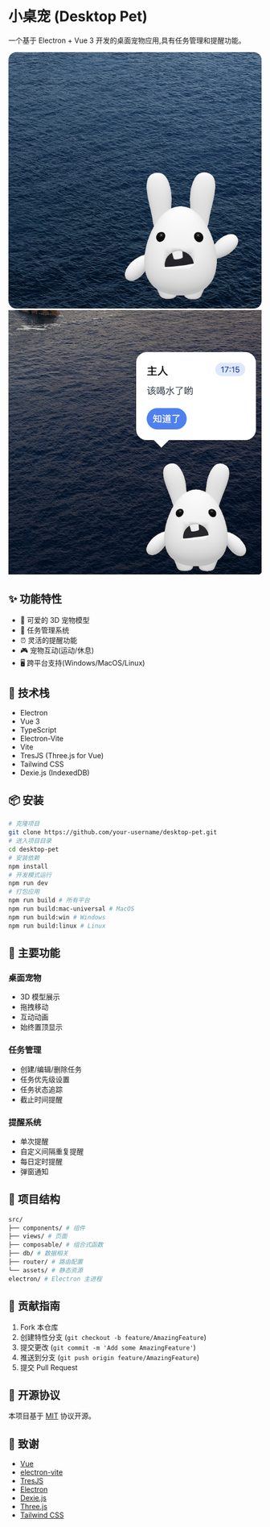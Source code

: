 # 小桌宠 (Desktop Pet)

一个基于 Electron + Vue 3 开发的桌面宠物应用,具有任务管理和提醒功能。

![预览图](./public/preview1.png)
![预览图](./public/preview2.png)

## ✨ 功能特性

- 🐰 可爱的 3D 宠物模型
- 📝 任务管理系统
- ⏰ 灵活的提醒功能
- 🎮 宠物互动(运动/休息)
- 🖥️ 跨平台支持(Windows/MacOS/Linux)

## 🚀 技术栈

- Electron
- Vue 3
- TypeScript
- Electron-Vite
- Vite
- TresJS (Three.js for Vue)
- Tailwind CSS
- Dexie.js (IndexedDB)

## 📦 安装

```bash
# 克隆项目
git clone https://github.com/your-username/desktop-pet.git
# 进入项目目录
cd desktop-pet
# 安装依赖
npm install
# 开发模式运行
npm run dev
# 打包应用
npm run build # 所有平台
npm run build:mac-universal # MacOS
npm run build:win # Windows
npm run build:linux # Linux
```

## 🎯 主要功能

### 桌面宠物

- 3D 模型展示
- 拖拽移动
- 互动动画
- 始终置顶显示

### 任务管理

- 创建/编辑/删除任务
- 任务优先级设置
- 任务状态追踪
- 截止时间提醒

### 提醒系统

- 单次提醒
- 自定义间隔重复提醒
- 每日定时提醒
- 弹窗通知

## 📁 项目结构

```bash
src/
├── components/ # 组件
├── views/ # 页面
├── composable/ # 组合式函数
├── db/ # 数据相关
├── router/ # 路由配置
└── assets/ # 静态资源
electron/ # Electron 主进程
```

## 🤝 贡献指南

1. Fork 本仓库
2. 创建特性分支 (`git checkout -b feature/AmazingFeature`)
3. 提交更改 (`git commit -m 'Add some AmazingFeature'`)
4. 推送到分支 (`git push origin feature/AmazingFeature`)
5. 提交 Pull Request

## 📄 开源协议

本项目基于 [MIT](LICENSE) 协议开源。

## 🙏 致谢

- [Vue](https://vuejs.org/)
- [electron-vite](https://electron-vite.github.io/)
- [TresJS](https://tresjs.org/)
- [Electron](https://www.electronjs.org/)
- [Dexie.js](https://dexie.org/)
- [Three.js](https://threejs.org/)
- [Tailwind CSS](https://tailwindcss.com/)
